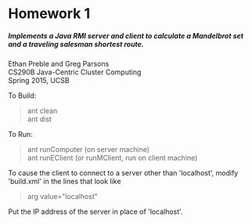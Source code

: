 # Homework 1  
##### Implements a Java RMI server and client to calculate a Mandelbrot set and a traveling salesman shortest route.  
  
Ethan Preble and Greg Parsons  
CS290B Java-Centric Cluster Computing  
Spring 2015, UCSB  
  
  
To Build:  
  
> ant clean  
> ant dist  
  
To Run:  
> ant runComputer  (on server machine)  
> ant runEClient (or runMClient, run on client machine)  
  
To cause the client to connect to a server other than 'localhost', modify 'build.xml' in the lines that look like  
> arg value="localhost"
  
Put the IP address of the server in place of 'localhost'.
